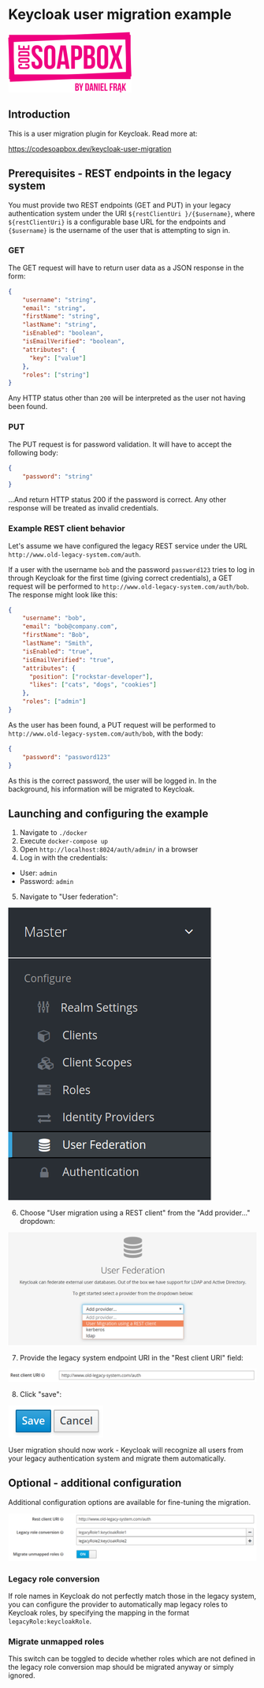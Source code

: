 # Keycloak user migration example

![Code Soapbox logo](readme-images/logo.png)

## Introduction

This is a user migration plugin for Keycloak. Read more at:

https://codesoapbox.dev/keycloak-user-migration

## Prerequisites - REST endpoints in the legacy system  

You must provide two REST endpoints (GET and PUT) in your legacy authentication system under the URI `${restClientUri
}/{$username}`, where `${restClientUri}` is a configurable base URL for the endpoints and `{$username}` is the
username of the user that is attempting to sign in.

### GET
The GET request will have to return user data as a JSON response in the form:
```json
{
    "username": "string",
    "email": "string",
    "firstName": "string",
    "lastName": "string",
    "isEnabled": "boolean",
    "isEmailVerified": "boolean",
    "attributes": {
      "key": ["value"]
    },
    "roles": ["string"]
}
```

Any HTTP status other than `200` will be interpreted as the user not having been found. 

### PUT
The PUT request is for password validation. It will have to accept the following body:
```json
{
    "password": "string"
}
```

...And return HTTP status 200 if the password is correct. Any other response will be treated as invalid credentials.

### Example REST client behavior

Let's assume we have configured the legacy REST service under the URL `http://www.old-legacy-system.com/auth`.

If a user with the username `bob` and the password `password123` tries to log in through Keycloak for the first time
(giving correct credentials), a GET request will be performed to `http://www.old-legacy-system.com/auth/bob`.
The response might look like this:
```json
{
    "username": "bob",
    "email": "bob@company.com",
    "firstName": "Bob",
    "lastName": "Smith",
    "isEnabled": "true",
    "isEmailVerified": "true",
    "attributes": {
      "position": ["rockstar-developer"],
      "likes": ["cats", "dogs", "cookies"]
    },
    "roles": ["admin"]
}
```

As the user has been found, a PUT request will be performed to `http://www.old-legacy-system.com/auth/bob`, with
the body:
```json
{
    "password": "password123"
}
```

As this is the correct password, the user will be logged in. In the background, his information will be migrated to
Keycloak.

## Launching and configuring the example
1. Navigate to `./docker`
2. Execute `docker-compose up`
3. Open `http://localhost:8024/auth/admin/` in a browser
4. Log in with the credentials:
* User: `admin`
* Password: `admin`
5. Navigate to "User federation":

![Sidebar](readme-images/sidebar.png)

6. Choose "User migration using a REST client" from the "Add provider..." dropdown:

![User federation dropdown](readme-images/user-federation.png)

7. Provide the legacy system endpoint URI in the "Rest client URI" field:

![Rest client URI input](readme-images/field_rest_client_uri.png)

8. Click "save":

![Save button](readme-images/save_btn.png)

User migration should now work - Keycloak will recognize all users from your legacy authentication system and migrate
them automatically.
 
## Optional - additional configuration

Additional configuration options are available for fine-tuning the migration. 

![Additional configuration](readme-images/config.png)

### Legacy role conversion

If role names in Keycloak do not perfectly match those in the legacy system, you can configure the provider to
automatically map legacy roles to Keycloak roles, by specifying the mapping in the format `legacyRole:keycloakRole`.

### Migrate unmapped roles

This switch can be toggled to decide whether roles which are not defined in the legacy role conversion map should be
 migrated anyway or simply ignored.  